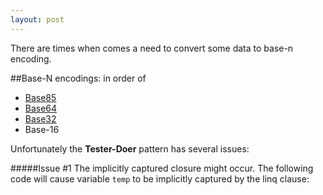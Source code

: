 ```yaml
---
layout: post
---
```


There are times when comes a need to convert some data to base-n encoding.

##Base-N encodings:
in order of
* [Base85](https://en.wikipedia.org/wiki/Ascii85)
* [Base64](https://en.wikipedia.org/wiki/Base64)
* [Base32](https://en.wikipedia.org/wiki/Base32)
* Base-16

Unfortunately the **Tester-Doer** pattern has several issues:

#####Issue #1
The implicitly captured closure might occur.
The following code will cause variable `temp` to be implicitly captured by the linq clause:
